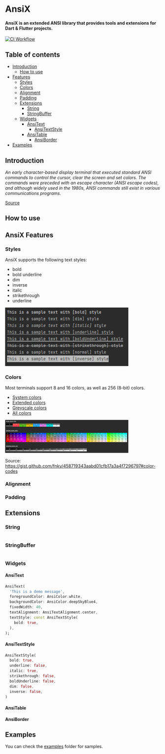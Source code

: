 # AnsiX

#### AnsiX is an extended ANSI library that provides tools and extensions for Dart & Flutter projects.

[![CI Workflow](https://github.com/nikosportolos/ansix/actions/workflows/ci.yml/badge.svg)](https://github.com/nikosportolos/ansix/actions/workflows/ci.yml)

<!--
[![Pub Version](https://img.shields.io/pub/v/ansix?color=blue&logo=dart)](https://pub.dev/packages/ansix)
[![Pub Points](https://img.shields.io/pub/points/ansix?color=blue&logo=dart)](https://pub.dev/packages/ansix)
[![Pub Publisher](https://img.shields.io/pub/publisher/nikosportolos)](https://github.com/nikosportolos)
-->

## Table of contents

- [Introduction](#introduction)
  - [How to use](#how-to-use)
- [Features](#ansix-features)
  - [Styles](#styles)
  - [Colors](#colors)
  - [Alignment](#alignment)
  - [Padding](#padding)
  - [Extensions](#extensions)
    - [String](#string) 
    - [StringBuffer](#stringbuffer) 
  - [Widgets](#widgets)
    - [AnsiText](#ansitext) 
      - [AnsiTextStyle](#ansitextstyle)
    - [AnsiTable](#ansitable) 
      - [AnsiBorder](#ansiborder) 
- [Examples](#examples)


## Introduction

_An early character-based display terminal that executed standard ANSI commands to control the cursor, clear the screen and set colors. 
The commands were preceded with an escape character (ANSI escape codes), and although widely used in the 1980s, ANSI commands still exist in various communications programs._

[Source](https://www.pcmag.com/encyclopedia/term/ansi-terminal)


## How to use


## AnsiX Features


### Styles

AnsiX supports the following text styles:

- bold
- bold underline
- dim
- inverse
- italic
- strikethrough
- underline


<img src="https://raw.githubusercontent.com/nikosportolos/ansix/main/assets/images/text-styles.png" width="400">


### Colors

Most terminals support 8 and 16 colors, as well as 256 (8-bit) colors.

- [System colors](https://github.com/nikosportolos/ansix/tree/main/docs/colors/system.md)
- [Extended colors](https://github.com/nikosportolos/ansix/tree/main/docs/colors/extended.md)
- [Greyscale colors](https://github.com/nikosportolos/ansix/tree/main/docs/colors/greyscale.md)
- [All colors](https://github.com/nikosportolos/ansix/tree/main/docs/colors/all.md)


<img src="https://raw.githubusercontent.com/nikosportolos/ansix/main/assets/images/color-tables.png" width="400">

Source: https://gist.github.com/fnky/458719343aabd01cfb17a3a4f7296797#color-codes

### Alignment


### Padding


## Extensions

### String
```dart
```

### StringBuffer

```dart
```

### Widgets


#### AnsiText

```dart
AnsiText(
  'This is a demo message',
  foregroundColor: AnsiColor.white,
  backgroundColor: AnsiColor.deepSkyBlue4,
  fixedWidth: 40,
  textAlignment: AnsiTextAlignment.center,
  textStyle: const AnsiTextStyle(
    bold: true,
  ),
);
```


#### AnsiTextStyle

```dart
AnsiTextStyle(
  bold: true,
  underline: false,
  italic: true,
  strikethrough: false,
  boldUnderline: false,
  dim: false,
  inverse: false,
)
```


#### AnsiTable


#### AnsiBorder


## Examples

You can check the [examples](https://github.com/nikosportolos/ansix/tree/main/examples) folder for samples. 